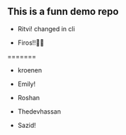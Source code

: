 ## This is a funn demo repo

- Ritvi! changed in cli


- Firos!!🙌🏻

=======
- kroenen


- Emily!

- Roshan
  
- Thedevhassan

- Sazid!
